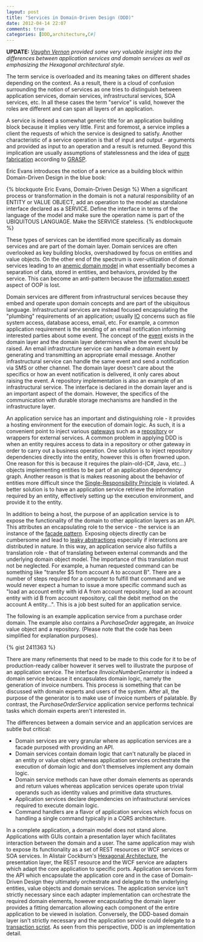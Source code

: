 ```yaml
---
layout: post
title: "Services in Domain-Driven Design (DDD)"
date: 2012-04-14 22:07
comments: true
categories: [DDD,architecture,C#]
---
```

__UPDATE:__ _[Vaughn Vernon](https://twitter.com/vaughnvernon) provided some very valuable insight into the differences between application services and domain services as well as emphasizing the Hexagonal architectural style._

The term service is overloaded and its meaning takes on different shades depending on the context. As a result, there is a cloud of confusion surrounding the notion of services as one tries to distinguish between application services, domain services, infrastructural services, SOA services, etc. In all these cases the term "service" is valid, however the roles are different and can span all layers of an application.

<!--more-->

A service is indeed a somewhat generic title for an application building block because it implies very little. First and foremost, a service implies a client the requests of which the service is designed to satisfy. Another characteristic of a service operation is that of input and output - arguments and provided as input to an operation and a result is returned. Beyond this implication are usually assumptions of statelessness and the idea of [pure fabrication](http://davidhayden.com/blog/dave/archive/2005/09/18/2476.aspx) according to [GRASP](http://en.wikipedia.org/wiki/GRASP_\(object-oriented_design\)).

Eric Evans introduces the notion of a service as a building block within Domain-Driven Design in the blue book:

{% blockquote Eric Evans, Domain-Driven Design %}
When a significant process or transformation in the domain is not a natural responsibility of an ENTITY or VALUE OBJECT, add an operation to the model as standalone interface declared as a SERVICE. Define the interface in terms of the language of the model and make sure the operation name is part of the UBIQUITOUS LANGUAGE. Make the SERVICE stateless.
{% endblockquote %}

These types of services can be identified more specifically as domain services and are part of the domain layer. Domain services are often overlooked as key building blocks, overshadowed by focus on entities and value objects. On the other end of the spectrum is over-utilization of domain services leading to an [anemic domain model](http://martinfowler.com/bliki/AnemicDomainModel.html) in what essentially becomes a separation of data, stored in entities, and behaviors, provided by the service. This can become an anti-pattern because the [information expert](http://en.wikipedia.org/wiki/GRASP_\(object-oriented_design\)\#Information_Expert) aspect of OOP is lost. 

Domain services are different from infrastructural services because they embed and operate upon domain concepts and are part of the ubiquitous language. Infrastructural services are instead focused encapsulating the "plumbing" requirements of an application; usually [IO](http://en.wikipedia.org/wiki/Input/output) concerns such as file system access, database access, email, etc. For example, a common application requirement is the sending of an email notification informing interested parties about some event. The concept of the [event](http://www.udidahan.com/2009/06/14/domain-events-salvation/) exists in the domain layer and the domain layer determines when the event should be raised. An email infrastructure service can handle a domain event by generating and transmitting an appropriate email message. Another infrastructural service can handle the same event and send a notification via SMS or other channel. The domain layer doesn't care about the specifics or how an event notification is delivered, it only cares about raising the event. A repository implementation is also an example of an infrastructural service. The interface is declared in the domain layer and is an important aspect of the domain. However, the specifics of the communication with durable storage mechanisms are handled in the infrastructure layer.

An application service has an important and distinguishing role - it provides a hosting environment for the execution of domain logic. As such, it is a convenient point to inject various [gateways](http://martinfowler.com/eaaCatalog/gateway.html) such as a [repository](http://martinfowler.com/eaaCatalog/repository.html) or wrappers for external services. A common problem in applying DDD is when an entity requires access to data in a repository or other gateway in order to carry out a business operation. One solution is to inject repository dependencies directly into the entity, however this is often frowned upon. One reason for this is because it requires the plain-old-(C#, Java, etc...) objects implementing entities to be part of an application dependency graph. Another reason is that is makes reasoning about the behavior of entities more difficult since the [Single-Responsibility Principle](http://en.wikipedia.org/wiki/Single_responsibility_principle) is violated. A better solution is to have an application service retrieve the information required by an entity, effectively setting up the execution environment, and provide it to the entity.

In addition to being a host, the purpose of an application service is to expose the functionality of the domain to other application layers as an API. This attributes an encapsulating role to the service - the service is an instance of the [facade pattern](http://en.wikipedia.org/wiki/Facade_pattern). Exposing objects directly can be cumbersome and lead to [leaky abstractions](http://www.joelonsoftware.com/articles/LeakyAbstractions.html) especially if interactions are distributed in nature. In this way, an application service also fulfills a translation role - that of translating between external commands and the underlying domain object model. The importance of this translation must not be neglected. For example, a human requested command can be something like "transfer $5 from account A to account B". There are a number of steps required for a computer to fulfill that command and we would never expect a human to issue a more specific command such as "load an account entity with id A from account repository, load an account entity with id B from account repository, call the debit method on the account A entity...". This is a job best suited for an application service.

The following is an example application service from a purchase order domain. The example also contains a *PurchaseOrder* aggregate, an *Invoice* value object and a repository. (Please note that the code has been simplified for explanation purposes).

{% gist 2411363 %}

There are many refinements that need to be made to this code for it to be of production-ready caliber however it serves well to illustrate the purpose of an application service. The interface *IInvoiceNumberGenerator* is indeed a domain service because it encapsulates domain logic, namely the generation of invoice numbers. This process is something that can be discussed with domain experts and users of the system. After all, the purpose of the generator is to make use of invoice numbers of palatable. By contrast, the *PurchaseOrderService* application service performs technical tasks which domain experts aren't interested in.

The differences between a domain service and an application services are subtle but critical:

- Domain services are very granular where as application services are a facade purposed with providing an API. 
- Domain services contain domain logic that can't naturally be placed in an entity or value object whereas application services orchestrate the execution of domain logic and don't themselves implement any domain logic.
- Domain service methods can have other domain elements as operands and return values whereas application services operate upon trivial operands such as identity values and primitive data structures.
- Application services declare dependencies on infrastructural services required to execute domain logic.
- Command handlers are a flavor of application services which focus on handling a single command typically in a CQRS architecture.

In a complete application, a domain model does not stand alone. Applications with GUIs contain a presentation layer which facilitates interaction between the domain and a user. The same application may wish to expose its functionality as a set of REST resources or WCF services or SOA services. In Alistair Cockburn's [Hexagonal Architecture](http://alistair.cockburn.us/Hexagonal+architecture), the presentation layer, the REST resource and the WCF service are adapters which adapt the core application to specific ports. Application services form the API which encapsulate the application core and in the case of Domain-Driven Design they ultimately orchestrate and delegate to the underlying entities, value objects and domain services. The application service isn't strictly necessary since each adapter implementation can orchestrate the required domain elements, however encapsulating the domain layer provides a fitting demarcation allowing each component of the entire application to be viewed in isolation. Conversely, the DDD-based domain layer isn't strictly necessary and the application service could delegate to a [transaction script](http://martinfowler.com/eaaCatalog/transactionScript.html). As seen from this perspective, DDD is an implementation detail.


